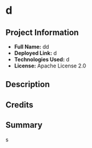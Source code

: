 
# d

## Project Information
- **Full Name:** dd
- **Deployed Link:** d
- **Technologies Used:** d
- **License:** Apache License 2.0

## Description


## Credits


## Summary
s
